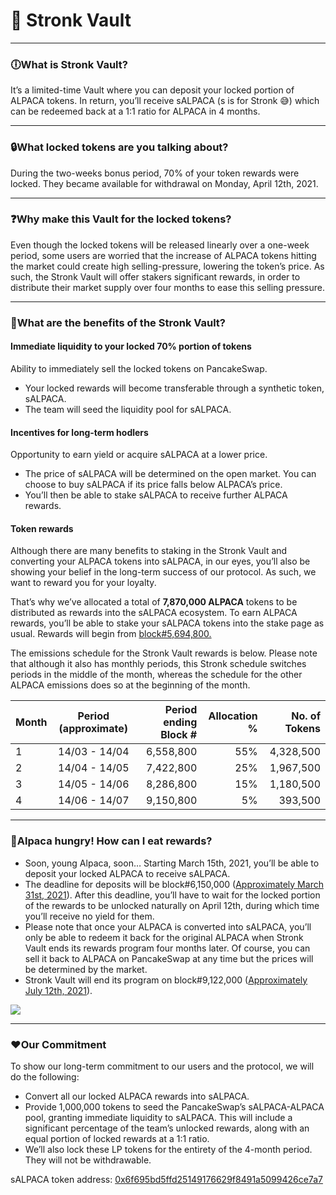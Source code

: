 # 💪 Stronk Vault

***

### 🕕What is Stronk Vault?
It’s a limited-time Vault where you can deposit your locked portion of ALPACA tokens. In return, you’ll receive sALPACA (s is for Stronk 😅) which can be redeemed back at a 1:1 ratio for ALPACA in 4 months.

***

### 🔒What locked tokens are you talking about?
During the two-weeks bonus period, 70% of your token rewards were locked. They became available for withdrawal on Monday, April 12th, 2021.

***

### ❓Why make this Vault for the locked tokens?
Even though the locked tokens will be released linearly over a one-week period, some users are worried that the increase of ALPACA tokens hitting the market could create high selling-pressure, lowering the token’s price. As such, the Stronk Vault will offer stakers significant rewards, in order to distribute their market supply over four months to ease this selling pressure.

***

### 💸What are the benefits of the Stronk Vault?

#### Immediate liquidity to your locked 70% portion of tokens
Ability to immediately sell the locked tokens on PancakeSwap.
* Your locked rewards will become transferable through a synthetic token, sALPACA.
* The team will seed the liquidity pool for sALPACA.

#### Incentives for long-term hodlers
Opportunity to earn yield or acquire sALPACA at a lower price.
* The price of sALPACA will be determined on the open market. You can choose to buy sALPACA if its price falls below ALPACA’s price.
* You’ll then be able to stake sALPACA to receive further ALPACA rewards.

#### Token rewards
Although there are many benefits to staking in the Stronk Vault and converting your ALPACA tokens into sALPACA, in our eyes, you’ll also be showing your belief in the long-term success of our protocol. As such, we want to reward you for your loyalty.

That’s why we’ve allocated a total of **7,870,000 ALPACA** tokens to be distributed as rewards into the sALPACA ecosystem. To earn ALPACA rewards, you’ll be able to stake your sALPACA tokens into the stake page as usual. Rewards will begin from [block#5,694,800.](https://bscscan.com/block/5694800)

The emissions schedule for the Stronk Vault rewards is below. Please note that although it also has monthly periods, this Stronk schedule switches periods in the middle of the month, whereas the schedule for the other ALPACA emissions does so at the beginning of the month.

Month|Period (approximate)|Period ending Block #|Allocation %|No. of Tokens
-----|:------------------:|--------------------:|-----------:|--------:|
1    |14/03 - 14/04       |6,558,800            |55%         |4,328,500
2    |14/04 - 14/05       |7,422,800            |25%         |1,967,500
3    |14/05 - 14/06       |8,286,800            |15%         |1,180,500
4    |14/06 - 14/07       |9,150,800            |5%          |393,500

***

### 🙋Alpaca hungry! How can I eat rewards?
* Soon, young Alpaca, soon… Starting March 15th, 2021, you’ll be able to deposit your locked ALPACA to receive sALPACA.
* The deadline for deposits will be block#6,150,000 ([Approximately March 31st, 2021](https://bscscan.com/block/6150000)). After this deadline, you’ll have to wait for the locked portion of the rewards to be unlocked naturally on April 12th, during which time you’ll receive no yield for them.
* Please note that once your ALPACA is converted into sALPACA, you’ll only be able to redeem it back for the original ALPACA when Stronk Vault ends its rewards program four months later. Of course, you can sell it back to ALPACA on PancakeSwap at any time but the prices will be determined by the market.
* Stronk Vault will end its program on block#9,122,000 ([Approximately July 12th, 2021](https://bscscan.com/block/9122000)).

![](https://pic.imgdb.cn/item/60fa596f5132923bf806889e.jpg)

***

### ❤️Our Commitment
To show our long-term commitment to our users and the protocol, we will do the following:
* Convert all our locked ALPACA rewards into sALPACA.
* Provide 1,000,000 tokens to seed the PancakeSwap’s sALPACA-ALPACA pool, granting immediate liquidity to sALPACA. This will include a significant percentage of the team’s unlocked rewards, along with an equal portion of locked rewards at a 1:1 ratio.
* We’ll also lock these LP tokens for the entirety of the 4-month period. They will not be withdrawable.   

sALPACA token address: [0x6f695bd5ffd25149176629f8491a5099426ce7a7](https://bscscan.com/token/0x6f695bd5ffd25149176629f8491a5099426ce7a7)